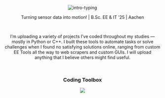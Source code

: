 <p align="center">
  <img src="https://readme-typing-svg.demolab.com?font=Fira+Code&size=28&pause=800&color=00FF00&center=true&vCenter=true&width=850&lines=Hi%2C+I'm+Arvin+Parvizinia;EE+%26+IT+%40+RWTH+Aachen+Univ.;Embedded+Firmware+%7C+Sensor+Fusion" alt="intro-typing" />
</p>

<div align="center">

<p>
  Turning sensor data into motion! | B.Sc. EE & IT ’25 | Aachen<br/>
</p>

<br>

<p>
  I’m uploading a variety of projects I’ve coded throughout my studies — mostly in Python or C++. I built these tools to automate tasks or solve challenges when I found no satisfying solutions online, ranging from custom EE Tools all the way to web scrapers and custom GUIs. I will upload anything that I believe others might find useful.
</p>

<br>

<h3>Coding Toolbox</h3>

<img src="https://skillicons.dev/icons?i=python,cpp,c,matlab,qt,html,md,latex,vscode,arduino&perline=11" />

</div>
